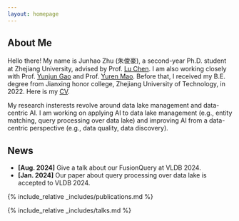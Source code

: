 ```yaml
---
layout: homepage
---
```


## About Me

Hello there! My name is Junhao Zhu (朱俊豪), a second-year Ph.D. student at Zhejiang University, advised by Prof. [Lu Chen](https://person.zju.edu.cn/en/luchen). I am also working closely with Prof. [Yunjun Gao](https://person.zju.edu.cn/gaoyj_cn) and Prof. [Yuren Mao](https://person.zju.edu.cn/maoyuren). Before that, I received my B.E. degree from Jianxing honor college, Zhejiang University of Technology, in 2022. Here is my [CV](./assets/files/zhucv.pdf).

My research insterests revolve around data lake management and data-centric AI. I am working on applying AI to data lake management (e.g., entity matching, query processing over data lake) and improving AI from a data-centric perspective (e.g., data quality, data discovery).

## News

- **[Aug. 2024]** Give a talk about our FusionQuery at VLDB 2024.
- **[Jan. 2024]** Our paper about query processing over data lake is accepted to VLDB 2024.

{% include_relative _includes/publications.md %}

{% include_relative _includes/talks.md %}
